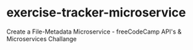 # exercise-tracker-microservice
Create a File-Metadata Microservice - freeCodeCamp API's &amp; Microservices Challange
